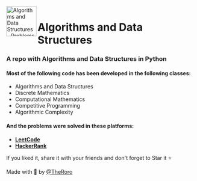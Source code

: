 <img align="left" width="80" height="80" src="https://camo.githubusercontent.com/a84c61e3a43823e5e0e5ef1040fb0d4ca3ebcf327df8541a3c1c67bb8218688d/68747470733a2f2f666972656261736573746f726167652e676f6f676c65617069732e636f6d2f76302f622f6d79706f7274666f6c696f2d35656537642e61707073706f742e636f6d2f6f2f736b696c6c73253246707974686f6e2e706e673f616c743d6d6564696126746f6b656e3d63346530646435622d623966652d346135322d616132622d303464333838643232373931" alt="Algorithms and Data Structures - Problems and Theory in Python">

# Algorithms and Data Structures

### A repo with Algorithms and Data Structures in Python

#### Most of the following code has been developed in the following classes:

- Algorithms and Data Structures
- Discrete Mathematics
- Computational Mathematics
- Competitive Programming
- Algorithmic Complexity

#### And the problems were solved in these platforms:

- [**LeetCode**](https://leetcode.com/)
- [**HackerRank**](https://www.hackerrank.com/)

If you liked it, share it with your friends and don't forget to Star it ⭐

Made with 🦔 by [@TheRoro](https://github.com/TheRoro)
